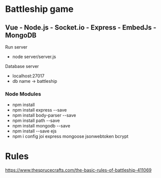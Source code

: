 # Battleship game

## Vue - Node.js - Socket.io - Express - EmbedJs - MongoDB

Run server

- node server/server.js

Database server

- localhost:27017
- db name -> battleship

### Node Modules

- npm install
- npm install express --save
- npm install body-parser --save
- npm install path --save
- npm install mongodb --save
- npm install --save ejs
- npm i config joi express mongoose jsonwebtoken bcrypt

# Rules

https://www.thesprucecrafts.com/the-basic-rules-of-battleship-411069
